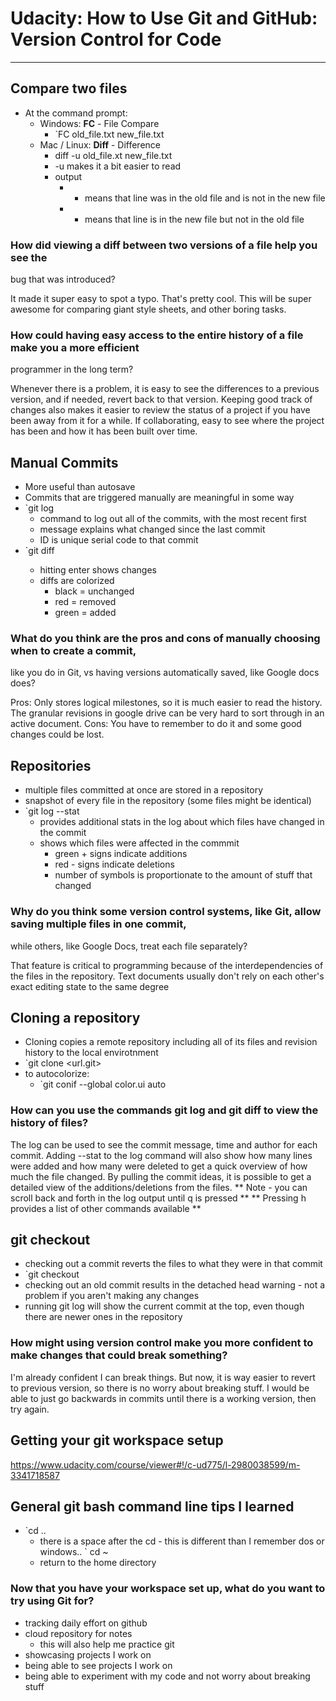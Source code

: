 # Udacity: How to Use Git and GitHub: Version Control for Code

***

## Compare two files
* At the command prompt:
	* Windows: **FC** - File Compare
		* `FC old_file.txt new_file.txt
	* Mac / Linux: **Diff** - Difference
		* diff -u old_file.xt new_file.txt
		* -u makes it a bit easier to read 
		* output
			* - means that line was in the old file and is not in the new file
			* + means that line is in the new file but not in the old file
	
### How did viewing a diff between two versions of a file help you see the 
bug that was introduced?

It made it super easy to spot a typo. That's pretty cool. 
This will be super awesome for comparing giant style sheets,
and other boring tasks.  

### How could having easy access to the entire history of a file make you a more efficient 
programmer in the long term?

Whenever there is a problem, it is easy to see the differences to a previous version,
and if needed, revert back to that version.
Keeping good track of changes also makes it easier to review the status of a project if you 
have been away from it for a while.
If collaborating, easy to see where the project has been and how it has been built over time.

## Manual Commits
* More useful than autosave
* Commits that are triggered manually are meaningful in some way
* `git log
	* command to log out all of the commits, with the most recent first 
	* message explains what changed since the last commit
	* ID is unique serial code to that commit
* `git diff <ID a> <ID b>
	* hitting enter shows changes
	* diffs are colorized
		* black = unchanged
		* red = removed
		* green = added

### What do you think are the pros and cons of manually choosing when to create a commit, 
like you do in Git, vs having versions automatically saved, like Google docs does?

Pros: Only stores logical milestones, so it is much easier to read the history. The granular 
revisions in google drive can be very hard to sort
through in an active document.
Cons: You have to remember to do it and some good changes could be lost. 

## Repositories

* multiple files committed at once are stored in a repository
* snapshot of every file in the repository (some files might be identical)
* `git log --stat
	* provides additional stats in the log about which files have changed in the commit
	* shows which files were affected in the commmit
		* green + signs indicate additions
		* red - signs indicate deletions
		* number of symbols is proportionate to the amount of stuff that changed

### Why do you think some version control systems, like Git, allow saving multiple files in one commit, 
while others, like Google Docs, treat each file separately?

That feature is critical to programming because of the interdependencies of the files in the repository. 
Text documents usually don't rely on each other's exact editing state to the same degree

## Cloning a repository

* Cloning copies a remote repository including all of its files and revision history to the local
envirotnment
* `git clone <url.git>
* to autocolorize:
	* `git conif --global color.ui auto

### How can you use the commands git log and git diff to view the history of files?

The log can be used to see the commit message, time and author for each commit. Adding
--stat to the log command will also show how many lines were added and how many were deleted
to get a quick overview of how much the file changed. By pulling the commit ideas, it is possible
to get a detailed view of the additions/deletions from the files. 
** Note - you can scroll back and forth in the log output until q is pressed **
** Pressing h provides a list of other commands available **

## git checkout

* checking out a commit reverts the files to what they were in that commit
* `git checkout <commit id>
* checking out an old commit results in the detached head warning - not a problem if you aren't making any changes
* running git log will show the current commit at the top, even though there are newer ones in the repository

### How might using version control make you more confident to make changes that could break something?

I'm already confident I can break things. But now, it is way easier to revert to previous version,
so there is no worry about breaking stuff. I would be able to just go backwards in commits
until there is a working version, then try again.

## Getting your git workspace setup
https://www.udacity.com/course/viewer#!/c-ud775/l-2980038599/m-3341718587

## General git bash command line tips I learned
* `cd .. 
	* there is a space after the cd - this is different than I remember dos or windows..
` cd ~
	* return to the home directory

### Now that you have your workspace set up, what do you want to try using Git for?

* tracking daily effort on github
* cloud repository for notes
	* this will also help me practice git
* showcasing projects I work on
* being able to see projects I work on
* being able to experiment with my code and not worry about breaking stuff
